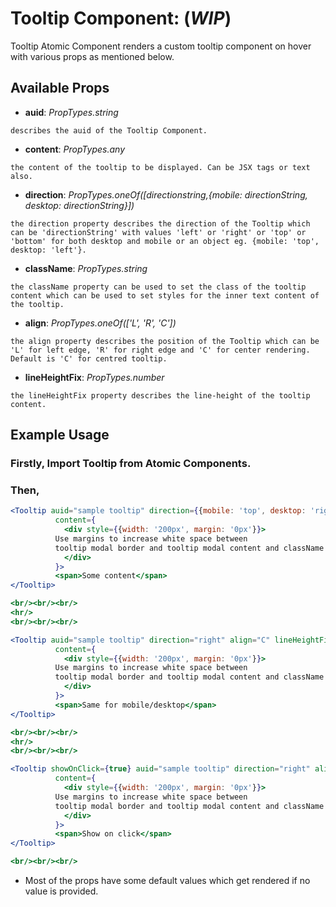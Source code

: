 # Tooltip Component: (**_WIP_**)

Tooltip Atomic Component renders a custom tooltip component on hover with various props as mentioned below.

## Available Props

* **auid**: *PropTypes.string* 

```describes the auid of the Tooltip Component.```

* **content**: *PropTypes.any*

```the content of the tooltip to be displayed. Can be JSX tags or text also.```

* **direction**: *PropTypes.oneOf([directionstring,{mobile: directionString, desktop: directionString}])*

```the direction property describes the direction of the Tooltip which can be 'directionString' with values 'left' or 'right' or 'top' or 'bottom' for both desktop and mobile or an object eg. {mobile: 'top', desktop: 'left'}.```

* **className**: *PropTypes.string*

```the className property can be used to set the class of the tooltip content which can be used to set styles for the inner text content of the tooltip.```

* **align**: *PropTypes.oneOf(['L', 'R', 'C'])*

```the align property describes the position of the Tooltip which can be 'L' for left edge, 'R' for right edge and 'C' for center rendering. Default is 'C' for centred tooltip.```

* **lineHeightFix**: *PropTypes.number*

```the lineHeightFix property describes the line-height of the tooltip content.```


## Example Usage

### Firstly, Import Tooltip from Atomic Components.

### Then,

``` jsx
<Tooltip auid="sample tooltip" direction={{mobile: 'top', desktop: 'right'}} align="R" className='tooltipContent' lineHeightFix={1.5}
          content={
            <div style={{width: '200px', margin: '0px'}}>
          Use margins to increase white space between
          tooltip modal border and tooltip modal content and className prop to do font- styling.
            </div>
          }>
          <span>Some content</span>
</Tooltip>

<br/><br/><br/>
<hr/>
<br/><br/><br/>

<Tooltip auid="sample tooltip" direction="right" align="C" lineHeightFix={1.5} className='tooltipContent'
          content={
            <div style={{width: '200px', margin: '0px'}}>
          Use margins to increase white space between
          tooltip modal border and tooltip modal content and className prop to do font- styling..
            </div>
          }>
          <span>Same for mobile/desktop</span>
</Tooltip>

<br/><br/><br/>
<hr/>
<br/><br/><br/>

<Tooltip showOnClick={true} auid="sample tooltip" direction="right" align="C" lineHeightFix={1.5} className='tooltipContent'
          content={
            <div style={{width: '200px', margin: '0px'}}>
          Use margins to increase white space between
          tooltip modal border and tooltip modal content and className prop to do font- styling..
            </div>
          }>
          <span>Show on click</span>
</Tooltip>

<br/><br/><br/>
```

* Most of the props have some default values which get rendered if no value is provided. 